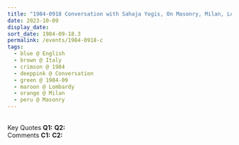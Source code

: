 ```yaml
---
title: "1984-0918 Conversation with Sahaja Yogis, On Masonry, Milan, Lombardy, Italy"
date: 2023-10-09
display_date: 
sort_date: 1984-09-18.3
permalink: /events/1984-0918-c
tags:
  - blue @ English
  - brown @ Italy
  - crimson @ 1984
  - deeppink @ Conversation
  - green @ 1984-09
  - maroon @ Lombardy
  - orange @ Milan
  - peru @ Masonry
---
```


<br>

<wave-list>
  <list-title color="DarkSeaGreen" width="55">Key Quotes</list-title>
  <list-item color="BlanchedAlmond" width="280"><b>Q1:</b> <i></i></list-item>
  <list-item color="Lavender" width="280"><b>Q2:</b> <i></i></list-item>
</wave-list>

<br>

<wave-list>
  <list-title color="DarkSeaGreen" width="55">Comments</list-title>
  <list-item color="BlanchedAlmond" width="280"><b>C1:</b> <i></i></list-item>
  <list-item color="Lavender" width="280"><b>C2:</b> <i></i></list-item>
</wave-list>